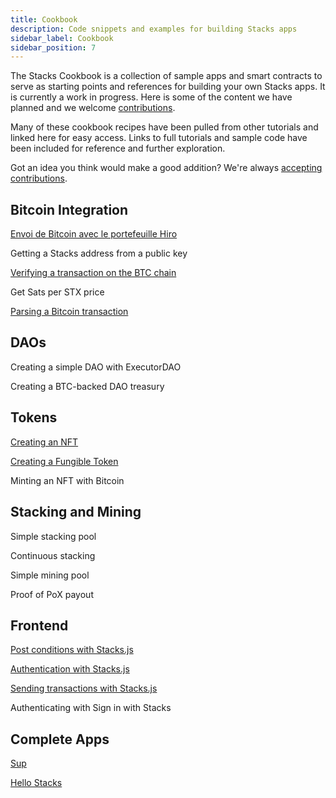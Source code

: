 ```yaml
---
title: Cookbook
description: Code snippets and examples for building Stacks apps
sidebar_label: Cookbook
sidebar_position: 7
---
```


The Stacks Cookbook is a collection of sample apps and smart contracts to serve as starting points and references for building your own Stacks apps. It is currently a work in progress. Here is some of the content we have planned and we welcome [contributions](../contribute/).

Many of these cookbook recipes have been pulled from other tutorials and linked here for easy access. Links to full tutorials and sample code have been included for reference and further exploration.

Got an idea you think would make a good addition? We're always [accepting contributions](../contribute/).

## Bitcoin Integration

[Envoi de Bitcoin avec le portefeuille Hiro](./sending-bitcoin-with-hiro-wallet.md)

Getting a Stacks address from a public key

[Verifying a transaction on the BTC chain](./verifying-a-btc-tx-was-mined.md)

Get Sats per STX price

[Parsing a Bitcoin transaction](./parse-a-btc-tx.md)

## DAOs

Creating a simple DAO with ExecutorDAO

Creating a BTC-backed DAO treasury

## Tokens

[Creating an NFT](./creating-an-nft)

[Creating a Fungible Token](./creating-an-ft.md)

Minting an NFT with Bitcoin

## Stacking and Mining

Simple stacking pool

Continuous stacking

Simple mining pool

Proof of PoX payout

## Frontend

[Post conditions with Stacks.js](./post-conditions)

[Authentication with Stacks.js](./stacks-js-auth)

[Sending transactions with Stacks.js](./stacks-js-sending-transactions)

Authenticating with Sign in with Stacks

## Complete Apps

[Sup](https://github.com/kenrogers/sup)

[Hello Stacks](https://github.com/kenrogers/hello-stacks)
